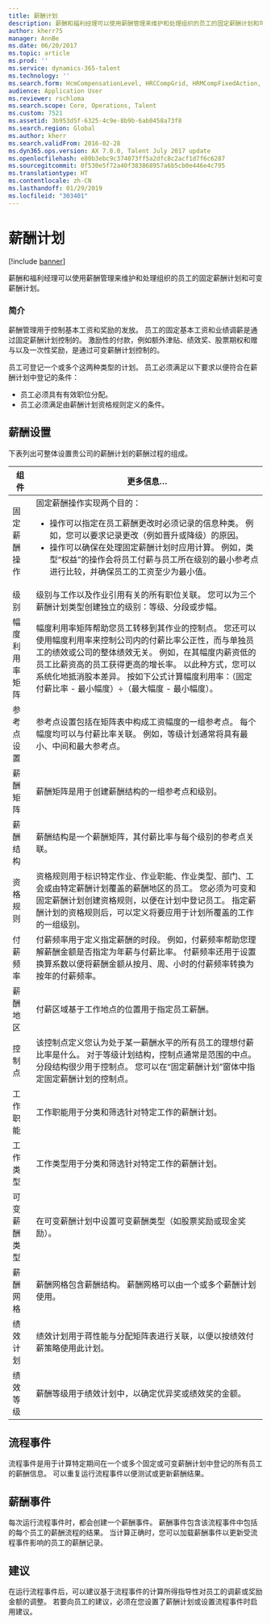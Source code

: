 ```yaml
---
title: 薪酬计划
description: 薪酬和福利经理可以使用薪酬管理来维护和处理组织的员工的固定薪酬计划和可变薪酬计划。
author: kherr75
manager: AnnBe
ms.date: 06/20/2017
ms.topic: article
ms.prod: ''
ms.service: dynamics-365-talent
ms.technology: ''
ms.search.form: HcmCompensationLevel, HRCCompGrid, HRMCompFixedAction, HRMCompFixedBudget, HRMCompFixedPlanTable
audience: Application User
ms.reviewer: rschloma
ms.search.scope: Core, Operations, Talent
ms.custom: 7521
ms.assetid: 3b953d5f-6325-4c9e-8b9b-6ab0458a73f8
ms.search.region: Global
ms.author: kherr
ms.search.validFrom: 2016-02-28
ms.dyn365.ops.version: AX 7.0.0, Talent July 2017 update
ms.openlocfilehash: e80b3ebc9c374073ff5a2dfc8c2acf1d7f6c6287
ms.sourcegitcommit: 0f530e5f72a40f383868957a6b5cb0e446e4c795
ms.translationtype: HT
ms.contentlocale: zh-CN
ms.lasthandoff: 01/29/2019
ms.locfileid: "303401"
---
```

# <a name="compensation-plans"></a>薪酬计划

[!include [banner](includes/banner.md)]

薪酬和福利经理可以使用薪酬管理来维护和处理组织的员工的固定薪酬计划和可变薪酬计划。

### <a name="introduction"></a>简介

薪酬管理用于控制基本工资和奖励的发放。 员工的固定基本工资和业绩调薪是通过固定薪酬计划控制的。 激励性的付款，例如额外津贴、绩效奖、股票期权和赠与以及一次性奖励，是通过可变薪酬计划控制的。 

员工可登记一个或多个这两种类型的计划。 员工必须满足以下要求以便符合在薪酬计划中登记的条件：
-   员工必须具有有效职位分配。
-   员工必须满足由薪酬计划资格规则定义的条件。

## <a name="compensation-setup"></a>薪酬设置
下表列出可整体设置贵公司的薪酬计划的薪酬过程的组成。

<table>
<thead>
<tr class="header">
<th>组件</th>
<th>更多信息…</th>
</tr>
</thead>
<tbody>
<tr class="odd">
<td>固定薪酬操作</td>
<td>固定薪酬操作实现两个目的：
<ul>
<li>操作可以指定在员工薪酬更改时必须记录的信息种类。 例如，您可以要求记录更改（例如晋升或降级）的原因。</li>
<li>操作可以确保在处理固定薪酬计划时应用计算。  例如，类型“权益”的操作会将员工付薪与员工所在级别的最小参考点进行比较，并确保员工的工资至少为最小值。</li>
</ul></td>
</tr>
<tr class="even">
<td>级别</td>
<td>级别与工作以及作业引用有关的所有职位关联。 您可以为三个薪酬计划类型创建独立的级别：等级、分段或步幅。</td>
</tr>
<tr class="odd">
<td>幅度利用率矩阵</td>
<td>幅度利用率矩阵帮助您员工转移到其作业的控制点。 您还可以使用幅度利用率来控制公司内的付薪比率公正性，而与单独员工的绩效或公司的整体绩效无关。 例如，在其幅度内薪资低的员工比薪资高的员工获得更高的增长率。 以此种方式，您可以系统化地抵消股本差异。 按如下公式计算幅度利用率：（固定付薪比率 - 最小幅度）÷（最大幅度 - 最小幅度）。</td>
</tr>
<tr class="even">
<td>参考点设置</td>
<td>参考点设置包括在矩阵表中构成工资幅度的一组参考点。 每个幅度均可以与付薪比率关联。 例如，等级计划通常将具有最小、中间和最大参考点。</td>
</tr>
<tr class="odd">
<td>薪酬矩阵</td>
<td>薪酬矩阵是用于创建薪酬结构的一组参考点和级别。</td>
</tr>
<tr class="even">
<td>薪酬结构</td>
<td>薪酬结构是一个薪酬矩阵，其付薪比率与每个级别的参考点关联。</td>
</tr>
<tr class="odd">
<td>资格规则</td>
<td>资格规则用于标识特定作业、作业职能、作业类型、部门、工会或由特定薪酬计划覆盖的薪酬地区的员工。 您必须为可变和固定薪酬计划创建资格规则，以便在计划中登记员工。 指定薪酬计划的资格规则后，可以定义将要应用于计划所覆盖的工作的一组级别。</td>
</tr>
<tr class="even">
<td>付薪频率</td>
<td>付薪频率用于定义指定薪酬的时段。  例如，付薪频率帮助您理解薪酬金额是否指定为年薪与付薪比率。 付薪频率还用于设置换算系数以便将薪酬金额从按月、周、小时的付薪频率转换为按年的付薪频率。</td>
</tr>
<tr class="odd">
<td>薪酬地区</td>
<td>付薪区域基于工作地点的位置用于指定员工薪酬。</td>
</tr>
<tr class="even">
<td>控制点</td>
<td>该控制点定义您认为处于某一薪酬水平的所有员工的理想付薪比率是什么。 对于等级计划结构，控制点通常是范围的中点。 分段结构很少用于控制点。 您可以在“固定薪酬计划”窗体中指定固定薪酬计划的控制点。</td>
</tr>
<tr class="odd">
<td>工作职能</td>
<td>工作职能用于分类和筛选针对特定工作的薪酬计划。</td>
</tr>
<tr class="even">
<td>工作类型</td>
<td>工作类型用于分类和筛选针对特定工作的薪酬计划。</td>
</tr>
<tr class="odd">
<td>可变薪酬类型</td>
<td>在可变薪酬计划中设置可变薪酬类型（如股票奖励或现金奖励）。</td>
</tr>
<tr class="even">
<td>薪酬网格</td>
<td>薪酬网格包含薪酬结构。  薪酬网格可以由一个或多个薪酬计划使用。</td>
</tr>
<tr class="odd">
<td>绩效计划</td>
<td>绩效计划用于蒋性能与分配矩阵表进行关联，以便以按绩效付薪策略使用此计划。</td>
</tr>
<tr class="even">
<td>绩效等级</td>
<td>薪酬等级用于绩效计划中，以确定优异奖或绩效奖的金额。</td>
</tr>
</tbody>
</table>

## <a name="process-events"></a>流程事件
流程事件是用于计算特定期间在一个或多个固定或可变薪酬计划中登记的所有员工的薪酬信息。 可以重复运行流程事件以便测试或更新薪酬结果。

<a name="compensation-events"></a>薪酬事件
-------------------

每次运行流程事件时，都会创建一个薪酬事件。  薪酬事件包含该流程事件中包括的每个员工的薪酬流程的结果。  当计算正确时，您可以加载薪酬事件以更新受流程事件影响的员工的薪酬记录。

## <a name="recommendations"></a>建议
在运行流程事件后，可以建议基于流程事件的计算所得指导性对员工的调薪或奖励金额的调整。 若要向员工的建议，必须在您设置了薪酬计划或设置流程事件时启用建议。




